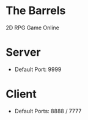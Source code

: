 # The Barrels

2D RPG Game Online


# Server

- Default Port: 9999

# Client

- Default Ports: 8888 / 7777
